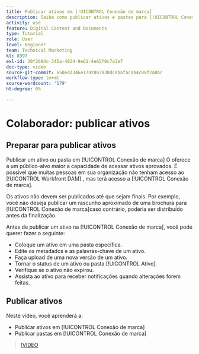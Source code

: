 ```yaml
---
title: Publicar ativos em [!UICONTROL Conexão de marca]
description: Saiba como publicar ativos e pastas para [!UICONTROL Conexão de marca] em [!UICONTROL Workfront DAM].
activity: use
feature: Digital Content and Documents
type: Tutorial
role: User
level: Beginner
team: Technical Marketing
kt: 8997
exl-id: 30f2684c-345a-4834-9e61-4e65f0c7a3e7
doc-type: video
source-git-commit: 650e4d346e1792863930dcebafacab4c88f2a8bc
workflow-type: tm+mt
source-wordcount: '179'
ht-degree: 0%

---
```


# Colaborador: publicar ativos

## Preparar para publicar ativos

Publicar um ativo ou pasta em [!UICONTROL Conexão de marca] O oferece a um público-alvo maior a capacidade de acessar ativos aprovados. É possível que muitas pessoas em sua organização não tenham acesso ao [!UICONTROL Workfront DAM] , mas terá acesso a [!UICONTROL Conexão de marca].

Os ativos não devem ser publicados até que sejam finais. Por exemplo, você não deseja publicar um rascunho aproximado de uma brochura para [!UICONTROL Conexão de marca]caso contrário, poderia ser distribuído antes da finalização.

Antes de publicar um ativo na [!UICONTROL Conexão de marca], você pode querer fazer o seguinte:

* Coloque um ativo em uma pasta específica.
* Edite os metadados e as palavras-chave de um ativo.
* Faça upload de uma nova versão de um ativo.
* Tornar o status de um ativo ou pasta [!UICONTROL Ativo].
* Verifique se o ativo não expirou.
* Assista ao ativo para receber notificações quando alterações forem feitas.

## Publicar ativos

Neste vídeo, você aprenderá a:

* Publicar ativos em [!UICONTROL Conexão de marca]
* Publicar pastas em [!UICONTROL Conexão de marca]

>[!VIDEO](https://video.tv.adobe.com/v/335257/?quality=12&learn=on)
